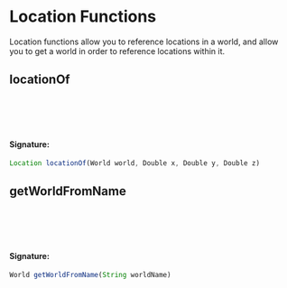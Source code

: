 # Location Functions
 Location functions allow you to reference locations in a world,
 and allow you to get a world in order to reference locations within it.

## locationOf

<h4 style="padding-top: 4.6rem"> Signature: </h4>

```js
Location locationOf(World world, Double x, Double y, Double z)
```

## getWorldFromName

<h4 style="padding-top: 4.6rem"> Signature: </h4>

```js
World getWorldFromName(String worldName)
```

